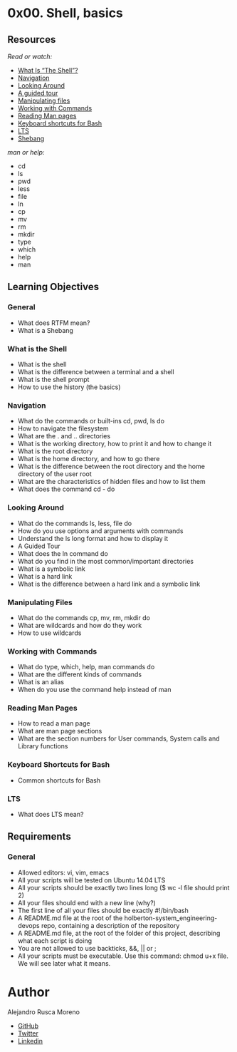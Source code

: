 # 0x00. Shell, basics
## Resources
_Read or watch:_
* [What Is “The Shell”?](http://linuxcommand.org/lc3_lts0010.php)
* [Navigation](http://linuxcommand.org/lc3_lts0020.php)
* [Looking Around](http://linuxcommand.org/lc3_lts0030.php)
* [A guided tour](http://linuxcommand.org/lc3_lts0040.php)
* [Manipulating files](http://linuxcommand.org/lc3_lts0050.php)
* [Working with Commands](http://linuxcommand.org/lc3_lts0060.php)
* [Reading Man pages](http://linuxcommand.org/lc3_man_pages/man1.html)
* [Keyboard shortcuts for Bash](https://www.howtogeek.com/howto/ubuntu/keyboard-shortcuts-for-bash-command-shell-for-ubuntu-debian-suse-redhat-linux-etc/)
* [LTS](https://wiki.ubuntu.com/LTS)
* [Shebang](https://en.wikipedia.org/wiki/Shebang_%28Unix%29)

_man or help:_
* cd
* ls
* pwd
* less
* file
* ln
* cp
* mv
* rm
* mkdir
* type
* which
* help
* man

## Learning Objectives
### General
* What does RTFM mean?
* What is a Shebang

### What is the Shell
* What is the shell
* What is the difference between a terminal and a shell
* What is the shell prompt
* How to use the history (the basics)

### Navigation
* What do the commands or built-ins cd, pwd, ls do
* How to navigate the filesystem
* What are the . and .. directories
* What is the working directory, how to print it and how to change it
* What is the root directory
* What is the home directory, and how to go there
* What is the difference between the root directory and the home directory of the user root
* What are the characteristics of hidden files and how to list them
* What does the command cd - do

### Looking Around
* What do the commands ls, less, file do
* How do you use options and arguments with commands
* Understand the ls long format and how to display it
* A Guided Tour
* What does the ln command do
* What do you find in the most common/important directories
* What is a symbolic link
* What is a hard link
* What is the difference between a hard link and a symbolic link

### Manipulating Files
* What do the commands cp, mv, rm, mkdir do
* What are wildcards and how do they work
* How to use wildcards

### Working with Commands
* What do type, which, help, man commands do
* What are the different kinds of commands
* What is an alias
* When do you use the command help instead of man

### Reading Man Pages
* How to read a man page
* What are man page sections
* What are the section numbers for User commands, System calls and Library functions

### Keyboard Shortcuts for Bash
* Common shortcuts for Bash

### LTS
* What does LTS mean?

## Requirements
### General
* Allowed editors: vi, vim, emacs
* All your scripts will be tested on Ubuntu 14.04 LTS
* All your scripts should be exactly two lines long ($ wc -l file should print 2)
* All your files should end with a new line (why?)
* The first line of all your files should be exactly #!/bin/bash
* A README.md file at the root of the holberton-system_engineering-devops repo, containing a description of the repository
* A README.md file, at the root of the folder of this project, describing what each script is doing
* You are not allowed to use backticks, &&, || or ;
* All your scripts must be executable. Use this command: chmod u+x file. We will see later what it means.

# Author
Alejandro Rusca Moreno
* [GitHub](https://github.com/dondropo)
* [Twitter](https://twitter.com/don_dropo)
* [Linkedin](https://www.linkedin.com/in/alejandro-rusca-moreno-59138b1a1/)
